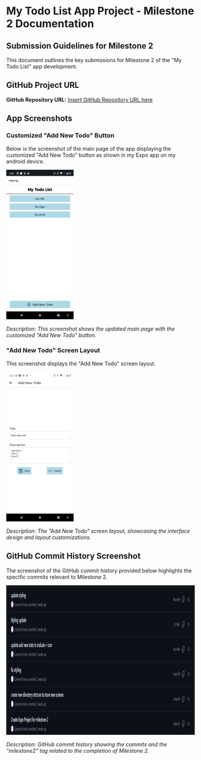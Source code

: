 # My Todo List App Project - Milestone 2 Documentation

## Submission Guidelines for Milestone 2

This document outlines the key submissions for Milestone 2 of the "My Todo List" app development.

## GitHub Project URL

**GitHub Repository URL:** [Insert GitHub Repository URL here](#)

## App Screenshots

### Customized "Add New Todo" Button

Below is the screenshot of the main page of the app displaying the customized "Add New Todo" button as shown in my Expo app on my android device.

<img src="https://github.com/CameronFrancis/3701ICT-Mobile-Application-Development-/blob/main/images/todolistmilestone2%20-%20home%20screen%20with%20todo%20items%20and%20%2B%20add%20new%20todo%20%2B%20navigation.jfif" height="400px" alt="Customized Add New Todo Button">

_Description: This screenshot shows the updated main page with the customized "Add New Todo" button._

### "Add New Todo" Screen Layout

This screenshot displays the "Add New Todo" screen layout.

<img src="https://github.com/CameronFrancis/3701ICT-Mobile-Application-Development-/blob/main/images/todolistmilestone2%20-%20add%20new%20todo%20screen%20with%20navigation.jfif" height="400px" alt="Add New Todo Screen">

_Description: The "Add New Todo" screen layout, showcasing the interface design and layout customizations._

## GitHub Commit History Screenshot

The screenshot of the GitHub commit history provided below highlights the specific commits relevant to Milestone 2.

<img src="https://github.com/CameronFrancis/3701ICT-Mobile-Application-Development-/blob/main/images/todolistmilestone2%20-%20commit%20history.png" height="400px" alt="Commit History for Milestone 2">

_Description: GitHub commit history showing the commits and the "milestone2" tag related to the completion of Milestone 2._